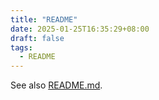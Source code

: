 ```yaml
---
title: "README"
date: 2025-01-25T16:35:29+08:00
draft: false
tags:
  - README
---
```


See also [README.md](https://github.com/razonyang/hugo-theme-bootstrap-skeleton/blob/main/README.md).

<!--more-->
